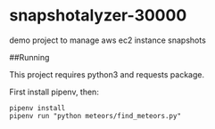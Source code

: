 # snapshotalyzer-30000
demo project to manage aws ec2 instance snapshots

##Running

This project requires python3 and requests package.

First install pipenv, then:

```
pipenv install
pipenv run "python meteors/find_meteors.py"
```
